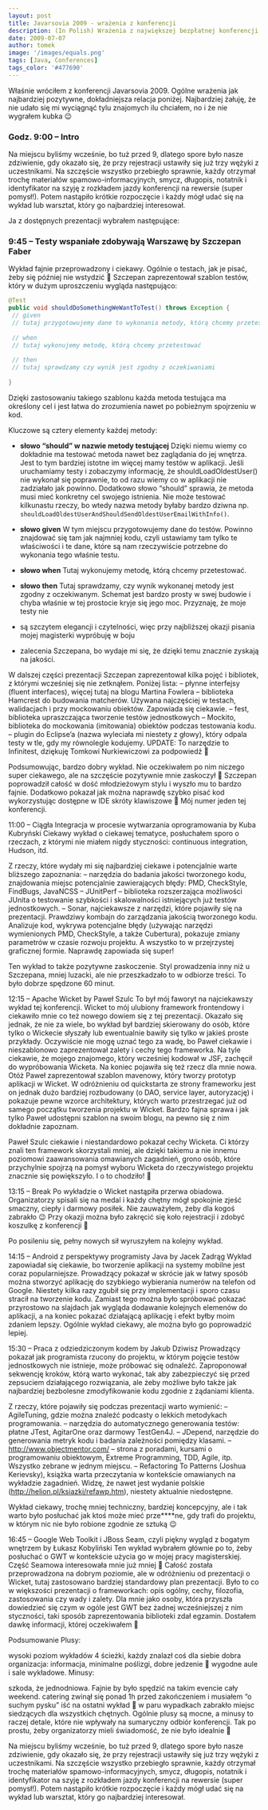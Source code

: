 ```yaml
---
layout: post
title: Javarsovia 2009 - wrażenia z konferencji
description: (In Polish) Wrażenia z największej bezpłatnej konferencji o Javie w Polsce
date: 2009-07-07
author: tomek
image: '/images/equals.png'
tags: [Java, Conferences]
tags_color: '#477690'
---
```


Właśnie wróciłem z konferencji Javarsovia 2009. Ogólne wrażenia jak najbardziej pozytywne, dokładniejsza relacja poniżej. 
Najbardziej żałuję, że nie udało się mi wyciągnąć tylu znajomych ilu chciałem, no i że nie wygrałem kubka 😉



### Godz. 9:00 – Intro
Na miejscu byliśmy wcześnie, bo tuż przed 9, dlatego spore było nasze zdziwienie, gdy okazało się, że przy rejestracji 
ustawiły się już trzy wężyki z uczestnikami. Na szczęście wszystko przebiegło sprawnie, każdy otrzymał 
trochę materiałów spamowo-informacyjnych, smycz, długopis, notatnik i identyfikator na szyję z rozkładem jazdy
konferencji na rewersie (super pomysł!). Potem nastąpiło krótkie rozpoczęcie i każdy mógł udać się na wykład lub warsztat, który go najbardziej interesował.

Ja z dostępnych prezentacji wybrałem następujące:

### 9:45 – Testy wspaniałe zdobywają Warszawę by Szczepan Faber
Wykład fajnie przeprowadzony i ciekawy. Ogólnie o testach, jak je pisać, żeby się później nie wstydzić 🙂 
Szczepan zaprezentował szablon testów, który w dużym uproszczeniu wygląda następująco:

```java
@Test
public void shouldDoSomethingWeWantToTest() throws Exception {
 // given
 // tutaj przygotowujemy dane to wykonania metody, którą chcemy przetestować
 
 // when
 // tutaj wykonujemy metodę, którą chcemy przetestować
 
 // then
 // tutaj sprawdzamy czy wynik jest zgodny z oczekiwaniami
 
}
```

Dzięki zastosowaniu takiego szablonu każda metoda testująca ma określony cel i jest łatwa 
do zrozumienia nawet po pobieżnym spojrzeniu w kod.

Kluczowe są cztery elementy każdej metody:

* **słowo “should” w nazwie metody testującej** Dzięki niemu wiemy co dokładnie ma testować metoda nawet 
bez zaglądania do jej wnętrza. Jest to tym bardziej istotne im więcej mamy testów w aplikacji. 
Jeśli uruchamiamy testy  i zobaczymy informację, że shouldLoadOldestUser() nie wykonał się poprawnie, 
to od razu wiemy co w aplikacji nie zadziałało jak powinno. Dodatkowo słowo “should” sprawia, że metoda musi 
mieć konkretny cel swojego istnienia. Nie może testować kilkunastu rzeczy, bo wtedy nazwa metody byłaby bardzo dziwna np. 
`shouldLoadOldestUserAndShouldSendOldestUserEmailWithInfo()`. 

* **słowo given** W tym miejscu przygotowujemy dane do testów. Powinno znajdować się tam jak najmniej kodu, czyli 
ustawiamy tam tylko te właściwości i te dane, które są nam rzeczywiście potrzebne do wykonania tego właśnie testu.
* **słowo when** Tutaj wykonujemy metodę, którą chcemy przetestować.
* **słowo then** Tutaj sprawdzamy, czy wynik wykonanej metody jest zgodny z oczekiwanym.
Schemat jest bardzo prosty w swej budowie i chyba właśnie w tej prostocie kryje się jego moc. Przyznaję, że moje testy nie 
* są szczytem elegancji i czytelności, więc przy najbliższej okazji pisania mojej magisterki wypróbuję w boju 
* zalecenia Szczepana, bo wydaje mi się, że dzięki temu znacznie zyskają na jakości.

W dalszej części prezentacji Szczepan zaprezentował kilka pojęć i bibliotek, z którymi wcześniej się nie zetknąłem. 
Poniżej lista: – płynne interfejsy (fluent interfaces), więcej tutaj na blogu Martina Fowlera – biblioteka Hamcrest do budowania matcherów. Używana najczęściej w testach, walidacjach i przy mockowaniu obiektów. Zapowiada się ciekawie. – fest, biblioteka upraszczająca tworzenie testów jednostkowych – Mockito, biblioteka do mockowania (imitowania) obiektów podczas testowania kodu. – plugin do Eclipse’a (nazwa wyleciała mi niestety z głowy), który odpala testy w tle, gdy my równolegle kodujemy. UPDATE: To narzędzie to Infinitest, dziękuję Tomkowi Nurkiewiczowi za podpowiedź 🙂

Podsumowując, bardzo dobry wykład. Nie oczekiwałem po nim niczego super ciekawego, ale na szczęście pozytywnie mnie zaskoczył 🙂 Szczepan poprowadził całość w dość młodzieżowym stylu i wyszło mu to bardzo fajnie. Dodatkowo pokazał jak można naprawdę szybko pisać kod wykorzystując dostępne w IDE skróty klawiszowe 🙂 Mój numer jeden tej konferencji.

11:00 – Ciągła Integracja w procesie wytwarzania oprogramowania by Kuba Kubryński
Ciekawy wykład o ciekawej tematyce, posłuchałem sporo o rzeczach, z którymi nie miałem nigdy styczności: continuous integration, Hudson, itd.

Z rzeczy, które wydały mi się najbardziej ciekawe i potencjalnie warte bliższego zapoznania: – narzędzia do badania jakości tworzonego kodu, znajdowania miejsc potencjalnie zawierających błędy: PMD, CheckStyle,  FindBugs, JavaNCSS – JUnitPerf – biblioteka rozszerzająca możliwości JUnita o testowanie szybkości i skalowalności istniejących już testów jednostkowych. – Sonar, najciekawsze z narzędzi, które pojawiły się na prezentacji. Prawdziwy kombajn do zarządzania jakością tworzonego kodu. Analizuje kod, wykrywa potencjalne błędy (używając narzędzi wymienionych PMD, CheckStyle, a także Cubertura), pokazuje zmiany parametrów w czasie rozwoju projektu. A wszystko to w przejrzystej graficznej formie. Naprawdę zapowiada się super!

Ten wykład to także pozytywne zaskoczenie. Styl prowadzenia inny niż u Szczepana, mniej luzacki, ale nie przeszkadzało to w odbiorze treści. To było dobrze spędzone 60 minut.

12:15 – Apache Wicket by Paweł Szulc
To był mój faworyt na najciekawszy wykład tej konferencji. Wicket to mój ulubiony framework frontendowy i ciekawiło mnie co też nowego dowiem się z tej prezentacji. Okazało się jednak, że nie za wiele, bo wykład był bardziej skierowany do osób, które tylko o Wickecie słyszały lub ewentualnie bawiły się tylko w jakieś proste przykłady. Oczywiście nie mogę uznać tego za wadę, bo Paweł ciekawie i nieszablonowo zaprezentował zalety i cechy tego frameworka. Na tyle ciekawie, że mojego znajomego, który wcześniej kodował w JSF, zachęcił do wypróbowania Wicketa. Na koniec pojawiła się też rzecz dla mnie nowa. Otóż Paweł zaprezentował szablon mavenowy, który tworzy prototyp aplikacji w Wicket. W odróżnieniu od quickstarta ze strony frameworku jest on jednak dużo bardziej rozbudowany (o DAO, service layer, autoryzację) i pokazuje pewne wzorce architektury, których warto przestrzegać już od samego początku tworzenia projektu w Wicket. Bardzo fajna sprawa i jak tylko Paweł udostępni szablon na swoim blogu, na pewno się z nim dokładnie zapoznam.

Paweł Szulc ciekawie i niestandardowo pokazał cechy Wicketa. Ci którzy znali ten framework skorzystali mniej, ale dzięki takiemu a nie innemu poziomowi zaawansowania omawianych zagadnień, grono osób, które przychylnie spojrzą na pomysł wyboru Wicketa do rzeczywistego projektu znacznie się powiększyło. I o to chodziło! 🙂

13:15 – Break
Po wykładzie o Wicket nastąpiła przerwa obiadowa. Organizatorzy spisali się na medal i każdy chętny mógł spokojnie zjeść smaczny, ciepły i darmowy posiłek. Nie zauważyłem, żeby dla kogoś zabrakło 😉 Przy okazji można było zakręcić się koło rejestracji i zdobyć koszulkę z konferencji 🙂

Po posileniu się, pełny nowych sił wyruszyłem na kolejny wykład.

14:15 – Android z perspektywy programisty Java by Jacek Zadrąg
Wykład zapowiadał się ciekawie, bo tworzenie aplikacji na systemy mobilne jest coraz popularniejsze. Prowadzący pokazał w skrócie jak w łatwy sposób można stworzyć aplikację do szybkiego wybierania numerów na telefon od Google. Niestety kilka razy zgubił się przy implementacji i sporo czasu stracił na tworzenie kodu. Zamiast tego można było spróbować pokazać przyrostowo na slajdach jak wygląda dodawanie kolejnych elemenów do aplikacji, a na koniec pokazać działającą aplikację i efekt byłby moim zdaniem lepszy. Ogólnie wykład ciekawy, ale można było go poprowadzić lepiej.

15:30 – Praca z odziedziczonym kodem by Jakub Dziwisz
Prowadzący pokazał jak programista rzucony do projektu, w którym pojęcie testów jednostkowych nie istnieje, może próbować się odnaleźć. Zaproponował sekwencję kroków, którą warto wykonać, tak aby zabezpieczyć się przed zepsuciem działającego rozwiązania, ale żeby możliwe było także jak najbardziej bezbolesne zmodyfikowanie kodu zgodnie z żądaniami klienta.

Z rzeczy, które pojawiły się podczas prezentacji warto wymienić: – AgileTuning, gdzie można znaleźć podcasty o lekkich metodykach programowania. – narzędzia do automatycznego generowania testów: płatne JTest, AgitarOne oraz darmowy TestGen4J. – JDepend, narzędzie do generowania metryk kodu i badania zależności pomiędzy klasami. – http://www.objectmentor.com/ – strona z poradami, kursami o programowaniu obiektowym, Extreme Programming, TDD, Agile, itp. Wszystko zebrane w jednym miejscu. – Refactoring To Patterns (Joshua Kerievsky), książka warta przeczytania w kontekście omawianych na wykładzie zagadnień. Widzę, że nawet jest wydanie polskie (http://helion.pl/ksiazki/refawp.htm), niestety aktualnie niedostępne.

Wykład ciekawy, trochę mniej techniczny, bardziej koncepcyjny, ale i tak warto było posłuchać jak ktoś może mieć prze****ne, gdy trafi do projektu, w którym nic nie było robione zgodnie ze sztuką 😉

16:45 – Google Web Toolkit i JBoss Seam, czyli piękny wygląd z bogatym wnętrzem by Łukasz Kobyliński
Ten wykład wybrałem głównie po to, żeby posłuchać o GWT w kontekście użycia go w mojej pracy magisterskiej. Część Seamowa interesowała mnie już mniej 🙂 Całość została przeprowadzona na dobrym poziomie, ale w odróżnieniu od prezentacji o Wicket, tutaj zastosowano bardziej standardowy plan prezentacji. Było to co w większości prezentacji o frameworkach: opis ogólny, cechy, filozofia, zastosowania czy wady i zalety. Dla mnie jako osoby, która przyszła dowiedzieć się czym w ogóle jest GWT bez żadnej wcześniejszej z nim styczności, taki sposób zaprezentowania biblioteki zdał egzamin. Dostałem dawkę informacji, której oczekiwałem 🙂

Podsumowanie
Plusy:

wysoki poziom wykładów
4 ścieżki, każdy znalazł coś dla siebie
dobra organizacja: informacja, minimalne poślizgi, dobre jedzenie 🙂
wygodne aule i sale wykładowe.
Minusy:

szkoda, że jednodniowa. Fajnie by było spędzić na takim evencie cały weekend.
catering zwinął się ponad 1h przed zakończeniem i musiałem “o suchym pysku” iść na ostatni wykład 🙂
w paru wypadkach zabrakło miejsc siedzących dla wszystkich chętnych.
Ogólnie plusy są mocne, a minusy to raczej detale, które nie wpływały na sumaryczny odbiór konferencji. Tak po prostu, żeby organizatorzy mieli świadomość, że nie było idealnie 🙂

Na miejscu byliśmy wcześnie, bo tuż przed 9, dlatego spore było nasze zdziwienie, gdy okazało się, że przy rejestracji ustawiły się już trzy wężyki z uczestnikami. Na szczęście wszystko przebiegło sprawnie, każdy otrzymał trochę materiałów spamowo-informacyjnych, smycz, długopis, notatnik i identyfikator na szyję z rozkładem jazdy konferencji na rewersie (super pomysł!). Potem nastąpiło krótkie rozpoczęcie i każdy mógł udać się na wykład lub warsztat, który go najbardziej interesował.